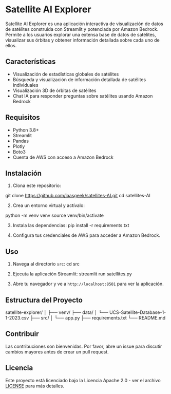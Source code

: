 # Satellite AI Explorer

Satellite AI Explorer es una aplicación interactiva de visualización de datos de satélites construida con Streamlit y potenciada por Amazon Bedrock. Permite a los usuarios explorar una extensa base de datos de satélites, visualizar sus órbitas y obtener información detallada sobre cada uno de ellos.

## Características

- Visualización de estadísticas globales de satélites
- Búsqueda y visualización de información detallada de satélites individuales
- Visualización 3D de órbitas de satélites
- Chat IA para responder preguntas sobre satélites usando Amazon Bedrock

## Requisitos

- Python 3.8+
- Streamlit
- Pandas
- Plotly
- Boto3
- Cuenta de AWS con acceso a Amazon Bedrock

## Instalación

1. Clona este repositorio:

git clone https://github.com/iaasgeek/satellites-AI.git
cd satellites-AI

2. Crea un entorno virtual y actívalo:
   
python -m venv venv
source venv/bin/activate 

3. Instala las dependencias:
pip install -r requirements.txt


4. Configura tus credenciales de AWS para acceder a Amazon Bedrock.

## Uso

1. Navega al directorio `src`:
cd src

2. Ejecuta la aplicación Streamlit:
streamlit run satellites.py

3. Abre tu navegador y ve a `http://localhost:8501` para ver la aplicación.

## Estructura del Proyecto

satellite-explorer/
│
├── venv/
├── data/
│ └── UCS-Satellite-Database-1-1-2023.csv
├── src/
│ └── app.py
├── requirements.txt
└── README.md


## Contribuir

Las contribuciones son bienvenidas. Por favor, abre un issue para discutir cambios mayores antes de crear un pull request.

## Licencia

Este proyecto está licenciado bajo la Licencia Apache 2.0 - ver el archivo [LICENSE]([LICENSE](https://github.com/apache/.github/blob/main/LICENSE)) para más detalles.
